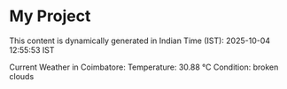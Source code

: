 # My Project

This content is dynamically generated in Indian Time (IST): 2025-10-04 12:55:53 IST


Current Weather in Coimbatore:
Temperature: 30.88 °C
Condition: broken clouds

